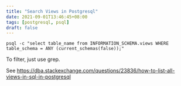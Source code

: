 ```yaml
---
title: "Search Views in Postgresql"
date: 2021-09-01T13:46:45+08:00
tags: [postgresql, psql]
draft: false
---
```

```
psql -c "select table_name from INFORMATION_SCHEMA.views WHERE table_schema = ANY (current_schemas(false));"
```

To filter, just use grep.

See https://dba.stackexchange.com/questions/23836/how-to-list-all-views-in-sql-in-postgresql
